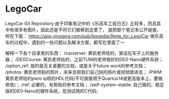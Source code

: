 LegoCar
=======

LegoCar Git Repository
由于印象笔记中的《乐高车工程日志》比较多，而且其中有很多有图片，因此还是不将它们搬移到这里了，
就把那个笔记本公开链接，附在下面：
https://app.yinxiang.com/pub/tessedar/Note_for_LegoCar
做乐高车的过程中，遇到的一些问题以及解决方案，都写在里面了～

解释一下各个目录里的东西：
/carserver: 黄凯老师给的，架设在车子上的服务器；
/DE0Course: 黄凯老师给的，之前TUM的老师做好的DE0-Nano硬件系统；
/option_ref: 放的是无关紧要的文档，或是关于future work的参考文档；
/photos: 黄凯老师拍的照片，未来会把我们自己拍的照片或视频放进去；
/PWM: 黄凯老师给的pwm ip核的HDL代码(不可直接用于Quartus14或更高版本上，要做修改)；
/ref: 必要的，有帮助的参考文档；
/self-system-stable: 自己做的，稳定版的DE0-Nano的硬件系统，及测试用的C代码;


